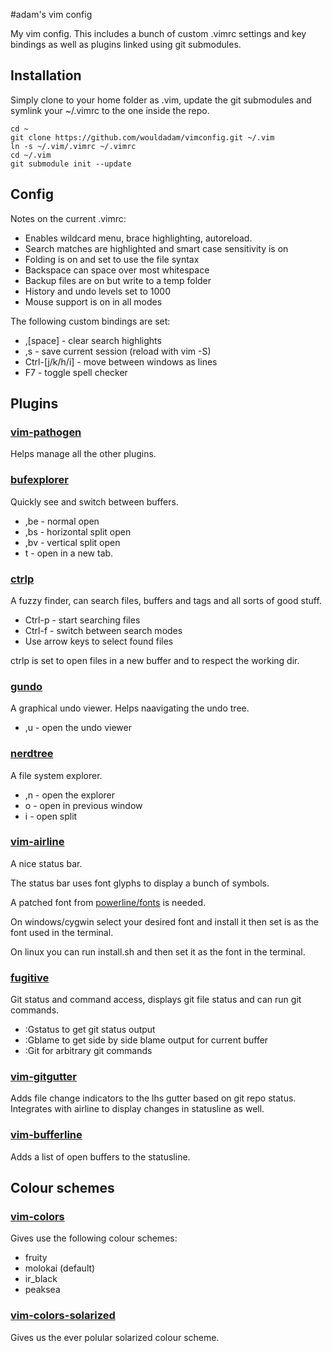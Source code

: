 #adam's vim config

My vim config. This includes a bunch of custom .vimrc settings and key bindings as well as plugins linked using git submodules.

## Installation

Simply clone to your home folder as .vim, update the git submodules and symlink your ~/.vimrc to the one inside the repo.

    cd ~
    git clone https://github.com/wouldadam/vimconfig.git ~/.vim
    ln -s ~/.vim/.vimrc ~/.vimrc
    cd ~/.vim
    git submodule init --update

## Config

Notes on the current .vimrc:

* Enables wildcard menu, brace highlighting, autoreload.
* Search matches are highlighted and smart case sensitivity is on
* Folding is on and set to use the file syntax
* Backspace can space over most whitespace
* Backup files are on but write to a temp folder
* History and undo levels set to 1000
* Mouse support is on in all modes

The following custom bindings are set:

* ,[space] - clear search highlights
* ,s - save current session (reload with vim -S)
* Ctrl-[j/k/h/i] - move between windows as lines
* F7 - toggle spell checker

## Plugins

### [vim-pathogen](https://github.com/tpope/vim-pathogen)

Helps manage all the other plugins.

### [bufexplorer](https://github.com/vim-scripts/bufexplorer.zip)

Quickly see and switch between buffers. 

* ,be - normal open
* ,bs - horizontal split open
* ,bv - vertical split open
* t - open in a new tab.

### [ctrlp](http://kien.github.io/ctrlp.vim/)

A fuzzy finder, can search files, buffers and tags and all sorts of good stuff.

* Ctrl-p - start searching files
* Ctrl-f - switch between search modes
* Use arrow keys to select found files

ctrlp is set to open files in a new buffer and to respect the working dir.

### [gundo](https://github.com/sjl/gundo.vim)

A graphical undo viewer. Helps naavigating the undo tree.

* ,u - open the undo viewer

### [nerdtree](https://github.com/scrooloose/nerdtree)

A file system explorer.

* ,n - open the explorer
* o - open in previous window
* i - open split

### [vim-airline](https://github.com/bling/vim-airline)

A nice status bar.

The status bar uses font glyphs to display a bunch of symbols.

A patched font from [powerline/fonts](https://github.com/powerline/fonts) is needed.

On windows/cygwin select your desired font and install it then set is as the font used in the terminal.

On linux you can run install.sh and then set it as the font in the terminal.

### [fugitive](http`s://github.com/tpope/vim-fugitive)

Git status and command access, displays git file status and can run git commands.

* :Gstatus to get git status output
* :Gblame to get side by side blame output for current buffer
* :Git for arbitrary git commands

### [vim-gitgutter](https://github.com/airblade/vim-gitgutter)

Adds file change indicators to the lhs gutter based on git repo status. Integrates with airline to display changes in statusline as well.

### [vim-bufferline](https://github.com/bling/vim-bufferline)

Adds a list of open buffers to the statusline.

## Colour schemes

### [vim-colors](https://github.com/spf13/vim-colors)

Gives use the following colour schemes:

* fruity
* molokai (default)
* ir_black
* peaksea

### [vim-colors-solarized](https://github.com/altercation/vim-colors-solarized)

Gives us the ever polular solarized colour scheme.
